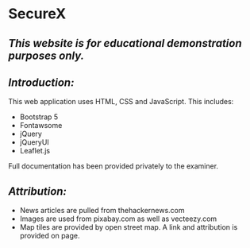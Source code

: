 # SecureX

## *This website is for educational demonstration purposes only.*

## *Introduction:*
This web application uses HTML, CSS and JavaScript. This includes:
- Bootstrap 5
- Fontawsome
- jQuery
- jQueryUI
- Leaflet.js

Full documentation has been provided privately to the examiner.

## *Attribution:*
- News articles are pulled from thehackernews.com
- Images are used from pixabay.com as well as vecteezy.com
- Map tiles are provided by open street map. A link and attribution is provided on page.